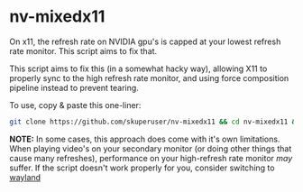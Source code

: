 # nv-mixedx11

On x11, the refresh rate on NVIDIA gpu's is capped at your lowest refresh rate monitor. This script aims to fix that.

This script aims to fix this (in a somewhat hacky way), allowing X11 to properly sync to the high refresh rate monitor, and using force composition pipeline instead to prevent tearing. 

To use, copy & paste this one-liner:
```bash
git clone https://github.com/skuperuser/nv-mixedx11 && cd nv-mixedx11 && chmod +x nvidia-mixedrefresh.sh && ./nvidia-mixedrefresh.sh
```
**NOTE:** In some cases, this approach does come with it's own limitations. When playing video's on your secondary monitor (or doing other things that cause many refreshes), performance on your high-refresh rate monitor *may* suffer. If the script doesn't work properly for you, consider switching to [wayland](https://wayland.freedesktop.org/)
